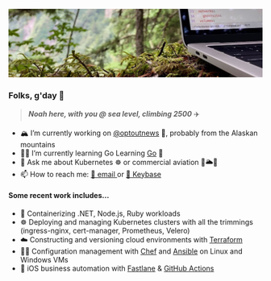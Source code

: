 ![Coding in woods header image](cover.jpeg)
### Folks, g'day 👋

> ***Noah here, with you @ sea level, climbing 2500*** ✈️

- 🏔 I’m currently working on [@optoutnews](https://github.com/optoutnews) 📰, probably from the Alaskan mountains
- 🧑‍💻 I’m currently learning Go Learning [Go](https://go.dev) 💨
- 💬 Ask me about Kubernetes ☸️ or commercial aviation 🛫🌥🛬
- 📫 How to reach me: [📧 email ](public@noahsbwilliams.com) or [🔑 Keybase](https://keybase.io/noahsbwilliams)

#### Some recent work includes...

- 🐳 Containerizing .NET, Node.js, Ruby workloads
- ☸️ Deploying and managing Kubernetes clusters with all the trimmings (ingress-nginx, cert-manager, Prometheus, Velero)
- ☁️ Constructing and versioning cloud environments with [Terraform](https://terraform.io) 
- 🧑‍🍳 Configuration management with [Chef](https://chef.io) and [Ansible](https://www.ansible.com) on Linux and Windows VMs
- 📱 iOS business automation with [Fastlane](https://fastlane.tools) & [GitHub Actions](https://github.com/features/actions)
